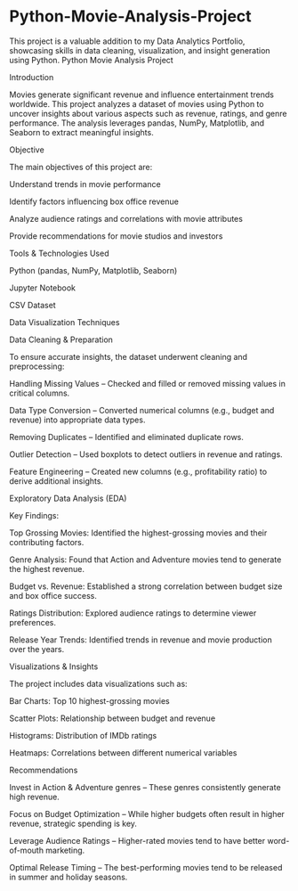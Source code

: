 # Python-Movie-Analysis-Project
This project is a valuable addition to my Data Analytics Portfolio, showcasing skills in data cleaning, visualization, and insight generation using Python.
Python Movie Analysis Project

Introduction

Movies generate significant revenue and influence entertainment trends worldwide. This project analyzes a dataset of movies using Python to uncover insights about various aspects such as revenue, ratings, and genre performance. The analysis leverages pandas, NumPy, Matplotlib, and Seaborn to extract meaningful insights.

Objective

The main objectives of this project are:

Understand trends in movie performance

Identify factors influencing box office revenue

Analyze audience ratings and correlations with movie attributes

Provide recommendations for movie studios and investors

Tools & Technologies Used

Python (pandas, NumPy, Matplotlib, Seaborn)

Jupyter Notebook

CSV Dataset

Data Visualization Techniques

Data Cleaning & Preparation

To ensure accurate insights, the dataset underwent cleaning and preprocessing:

Handling Missing Values – Checked and filled or removed missing values in critical columns.

Data Type Conversion – Converted numerical columns (e.g., budget and revenue) into appropriate data types.

Removing Duplicates – Identified and eliminated duplicate rows.

Outlier Detection – Used boxplots to detect outliers in revenue and ratings.

Feature Engineering – Created new columns (e.g., profitability ratio) to derive additional insights.

Exploratory Data Analysis (EDA)

Key Findings:

Top Grossing Movies: Identified the highest-grossing movies and their contributing factors.

Genre Analysis: Found that Action and Adventure movies tend to generate the highest revenue.

Budget vs. Revenue: Established a strong correlation between budget size and box office success.

Ratings Distribution: Explored audience ratings to determine viewer preferences.

Release Year Trends: Identified trends in revenue and movie production over the years.

Visualizations & Insights

The project includes data visualizations such as:

Bar Charts: Top 10 highest-grossing movies

Scatter Plots: Relationship between budget and revenue

Histograms: Distribution of IMDb ratings

Heatmaps: Correlations between different numerical variables

Recommendations

Invest in Action & Adventure genres – These genres consistently generate high revenue.

Focus on Budget Optimization – While higher budgets often result in higher revenue, strategic spending is key.

Leverage Audience Ratings – Higher-rated movies tend to have better word-of-mouth marketing.

Optimal Release Timing – The best-performing movies tend to be released in summer and holiday seasons.

